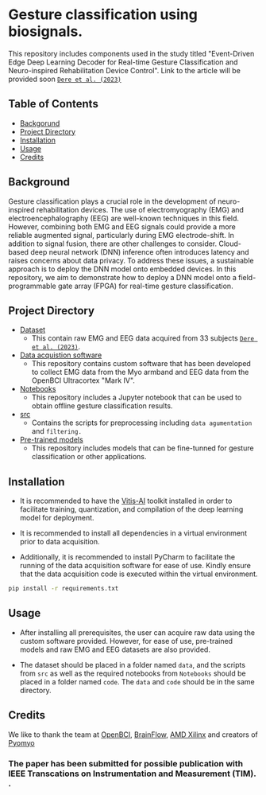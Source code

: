 # Gesture classification using biosignals. 
This repository includes components used in the study titled "Event-Driven Edge Deep Learning Decoder for Real-time Gesture Classification and Neuro-inspired Rehabilitation Device Control". Link to the article will be provided soon [`Dere et al. (2023)`]()

## Table of Contents

- [Backgorund](#background)
- [Project Directory](#project-directory)
- [Installation](#installation)
- [Usage](#usage)
- [Credits](#credits)

## Background

Gesture classification plays a crucial role in the development of neuro-inspired rehabilitation devices. The use of electromyography (EMG) and electroencephalography (EEG) are well-known techniques in this field. However, combining both EMG and EEG signals could provide a more reliable augmented signal, particularly during EMG electrode-shift. In addition to signal fusion, there are other challenges to consider. Cloud-based deep neural network (DNN) inference often introduces latency and raises concerns about data privacy. To address these issues, a sustainable approach is to deploy the DNN model onto embedded devices. In this repository, we aim to demonstrate how to deploy a DNN model onto a field-programmable gate array (FPGA) for real-time gesture classification. 

## Project Directory
- [Dataset](https://ieee-dataport.org/documents/emg-eeg-dataset-upper-limb-gesture-classification)
  - This contain raw EMG and EEG data acquired from 33 subjects [`Dere et al. (2023)`]().
- [Data acquistion software](https://github.com/HumanMachineInterface/Gest-Infer/tree/main/data-acquistion-software)
  - This repository contains custom software that has been developed to collect EMG data from the Myo armband and EEG data from the OpenBCI Ultracortex "Mark IV".
- [Notebooks](https://github.com/HumanMachineInterface/Gest-Infer/tree/main/Notebooks)
  - This repository includes a Jupyter notebook that can be used to obtain offline gesture classification results.
- [src](https://github.com/HumanMachineInterface/Gest-Infer/tree/main/src)
  - Contains the scripts for preprocessing including `data agumentation` and `filtering.`
- [Pre-trained models]()
  - This repository includes models that can be fine-tunned for gesture classification or other applications. 
## Installation

- It is recommended to have the [Vitis-AI](https://xilinx.github.io/Vitis-AI/3.5/html/index.html) toolkit installed in order to facilitate training, quantization, and compilation of the deep learning model for deployment.

- It is recommended to install all dependencies in a virtual environment prior to data acquisition.

- Additionally, it is recommended to install PyCharm to facilitate the running of the data acquisition software for ease of use. Kindly ensure that the data acquisition code is executed within the virtual environment.

```bash
pip install -r requirements.txt
```

## Usage

- After installing all prerequisites, the user can acquire raw data using the custom software provided. However, for ease of use, pre-trained models and raw EMG and EEG datasets are also provided.

- The dataset should be placed in a folder named `data`, and the scripts from `src` as well as the required notebooks from `Notebooks` should be placed in a folder named `code`. The `data` and `code` should be in the same directory.

## Credits

We like to thank the team at [OpenBCI](https://openbci.com/), [BrainFlow](https://brainflow.org/), [AMD Xilinx](https://www.amd.com/en.html) and creators of [Pyomyo](https://github.com/PerlinWarp/pyomyo) 
 
    
<h3> The paper has been submitted for possible publication with IEEE Transcations on Instrumentation and Measurement (TIM). . <h3> 
